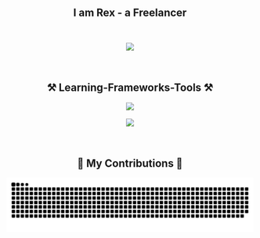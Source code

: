 <h2 align="center" class="heading-element" dir="auto"> I am Rex - a Freelancer</h2>
<br>
<p align="center">
  <img src="https://www.creative-tim.com/blog/content/images/size/w1920/2021/10/Github-profile-1.jpg"/>
</p>

<br>
<h2 align="center" class="heading-element" dir="auto">⚒️ Learning-Frameworks-Tools ⚒️</h2>
<p align="center">
<img src="https://camo.githubusercontent.com/a389910b905e111ee6fdbd94a9dadd4a49f6a48fdb40fa562174b3f91313f658/68747470733a2f2f736b696c6c69636f6e732e6465762f69636f6e733f693d68746d6c2c6373732c7461696c77696e642c6a6176617363726970742c6769746875622c6769742c6669676d612c7864" data-canonical-src="https://skillicons.dev/icons?i=html,css,tailwind,javascript,github,git,figma,xd" style="max-width: 100%;">
</p>
<p align="center">
<img src="https://camo.githubusercontent.com/c0b918cf77ea15e405ee6f574d0dc9f8671250bcb63e65612feaf40348adeb8e/68747470733a2f2f736b696c6c69636f6e732e6465762f69636f6e733f693d7673636f64652c76696d2c6e6f64656a732c737461636b6f766572666c6f772c6c696e6b6564696e2c646973636f7264" data-canonical-src="https://skillicons.dev/icons?i=vscode,vim,nodejs,stackoverflow,linkedin,discord" style="max-width: 100%;">
</p>
<br>

<h2   align="center" dir="auto">🐍 My Contributions 🐍</h2>
<p align="center">
<img alt="snake eating my contributions"  src="https://github.com/Amir-Ranjbr/Amir-Ranjbr/raw/output/github-contribution-grid-snake.svg" style="max-width: 100%;">
</p>
